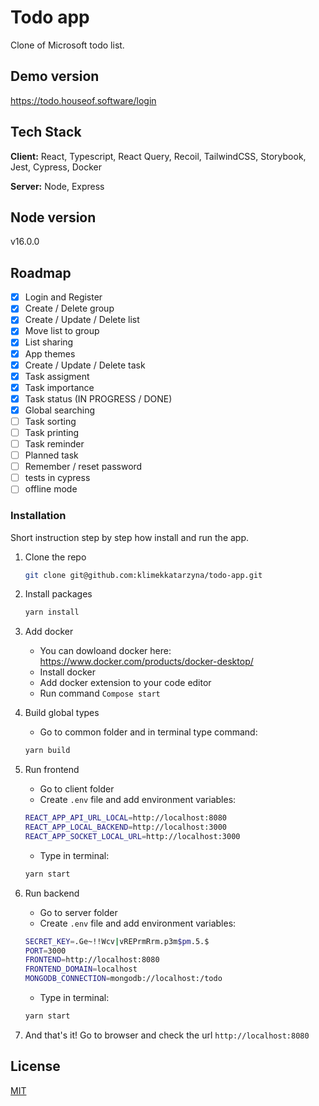 # Todo app

Clone of Microsoft todo list.

## Demo version
https://todo.houseof.software/login

## Tech Stack

**Client:** React, Typescript, React Query, Recoil, TailwindCSS, Storybook, Jest, Cypress, Docker

**Server:** Node, Express

## Node version

v16.0.0

## Roadmap

- [x] Login and Register
- [x] Create / Delete group
- [x] Create / Update / Delete list
- [x] Move list to group 
- [x] List sharing 
- [x] App themes
- [x] Create / Update / Delete task
- [x] Task assigment
- [x] Task importance
- [x] Task status (IN PROGRESS / DONE)
- [x] Global searching
- [ ] Task sorting
- [ ] Task printing
- [ ] Task reminder
- [ ] Planned task 
- [ ] Remember / reset password
- [ ] tests in cypress
- [ ] offline mode

### Installation

Short instruction step by step how install and run the app.

1. Clone the repo
   ```sh
   git clone git@github.com:klimekkatarzyna/todo-app.git
   ```
2. Install packages
   ```sh
   yarn install                                                                       
   ```
3. Add docker
   - You can dowloand docker here: https://www.docker.com/products/docker-desktop/
   - Install docker
   - Add docker extension to your code editor
   - Run command ```Compose start```

4. Build global types
   - Go to common folder and in terminal type command:
   ```sh
   yarn build                                                                    
   ```
5. Run frontend
   - Go to client folder 
   - Create `.env` file and add environment variables:
   ```sh
   REACT_APP_API_URL_LOCAL=http://localhost:8080
   REACT_APP_LOCAL_BACKEND=http://localhost:3000
   REACT_APP_SOCKET_LOCAL_URL=http://localhost:3000
   ```
   - Type in terminal:
   ```js
   yarn start
   ```
6. Run backend
   - Go to server folder
   - Create `.env` file and add environment variables:
   ```sh
   SECRET_KEY=.Ge~!!Wcv|vREPrmRrm.p3m$pm.5.$
   PORT=3000
   FRONTEND=http://localhost:8080
   FRONTEND_DOMAIN=localhost
   MONGODB_CONNECTION=mongodb://localhost:/todo
   ```
   - Type in terminal:
   ```js
   yarn start
   ```
7. And that's it! Go to browser and check the url `http://localhost:8080`

## License

[MIT](https://choosealicense.com/licenses/mit/)


